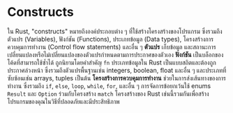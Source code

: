 # Constructs

ใน Rust, "constructs" หมายถึงองค์ประกอบต่าง ๆ ที่ใช้สร้างโครงสร้างของโปรแกรม ซึ่งรวมถึงตัวแปร (Variables), ฟังก์ชัน (Functions), ประเภทข้อมูล (Data types), โครงสร้างการควบคุมการทำงาน (Control flow statements) และอื่น ๆ **ตัวแปร** เก็บข้อมูล และสถานะการเปลี่ยนแปลงหรือไม่เปลี่ยนแปลงของตัวแปรกำหนดตามการประกาศของตัวเอง **ฟังก์ชัน** เป็นบล็อกของโค้ดที่สามารถใช้ซ้ำได้ ถูกนิยามโดยคำสำคัญ `fn` ประเภทข้อมูลใน Rust เป็นแบบสถิตและต้องถูกประกาศล่วงหน้า ซึ่งรวมถึงตัวแปรพื้นฐานเช่น integers, boolean, float และอื่น ๆ และประเภทที่ซับซ้อนเช่น arrays, tuples เป็นต้น **โครงสร้างการควบคุมการทำงาน** ช่วยในการส่งเส้นทางของการทำงาน ซึ่งรวมถึง `if`, `else`, `loop`, `while`, `for`, และอื่น ๆ การจัดการข้อยกเว้นใช้ enums `Result` และ `Option` ร่วมกับโครงสร้าง `match`  โครงสร้างของ Rust เช่นนี้รวมกันเพื่อสร้างโปรแกรมของคุณในวิธีที่ปลอดภัยและมีประสิทธิภาพ